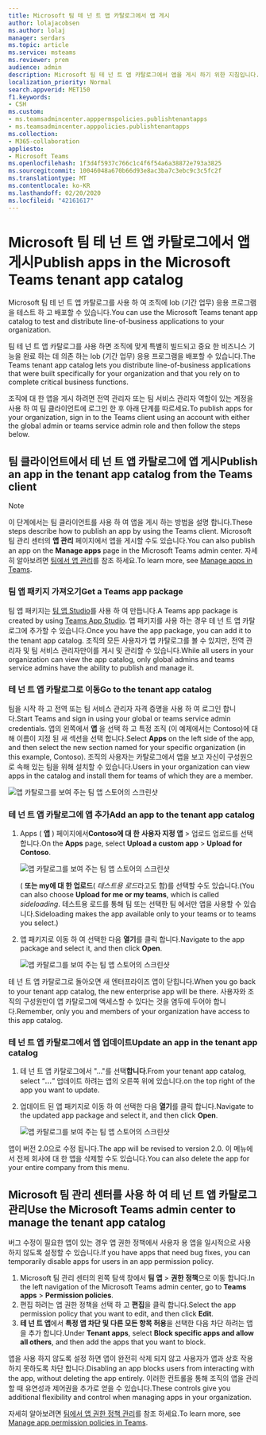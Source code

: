 ```yaml
---
title: Microsoft 팀 테 넌 트 앱 카탈로그에서 앱 게시
author: lolajacobsen
ms.author: lolaj
manager: serdars
ms.topic: article
ms.service: msteams
ms.reviewer: prem
audience: admin
description: Microsoft 팀 테 넌 트 앱 카탈로그에서 앱을 게시 하기 위한 지침입니다.
localization_priority: Normal
search.appverid: MET150
f1.keywords:
- CSH
ms.custom:
- ms.teamsadmincenter.apppermspolicies.publishtenantapps
- ms.teamsadmincenter.apppolicies.publishtenantapps
ms.collection:
- M365-collaboration
appliesto:
- Microsoft Teams
ms.openlocfilehash: 1f3d4f5937c766c1c4f6f54a6a38872e793a3825
ms.sourcegitcommit: 10046048a670b66d93e8ac3ba7c3ebc9c3c5fc2f
ms.translationtype: MT
ms.contentlocale: ko-KR
ms.lasthandoff: 02/20/2020
ms.locfileid: "42161617"
---
```

<a name="publish-apps-in-the-microsoft-teams-tenant-app-catalog"></a><span data-ttu-id="ef627-103">Microsoft 팀 테 넌 트 앱 카탈로그에서 앱 게시</span><span class="sxs-lookup"><span data-stu-id="ef627-103">Publish apps in the Microsoft Teams tenant app catalog</span></span>
=======================================================

<span data-ttu-id="ef627-104">Microsoft 팀 테 넌 트 앱 카탈로그를 사용 하 여 조직에 lob (기간 업무) 응용 프로그램을 테스트 하 고 배포할 수 있습니다.</span><span class="sxs-lookup"><span data-stu-id="ef627-104">You can use the Microsoft Teams tenant app catalog to test and distribute line-of-business applications to your organization.</span></span>

<span data-ttu-id="ef627-105">팀 테 넌 트 앱 카탈로그를 사용 하면 조직에 맞게 특별히 빌드되고 중요 한 비즈니스 기능을 완료 하는 데 의존 하는 lob (기간 업무) 응용 프로그램을 배포할 수 있습니다.</span><span class="sxs-lookup"><span data-stu-id="ef627-105">The Teams tenant app catalog lets you distribute line-of-business applications that were built specifically for your organization and that you rely on to complete critical business functions.</span></span>

<span data-ttu-id="ef627-106">조직에 대 한 앱을 게시 하려면 전역 관리자 또는 팀 서비스 관리자 역할이 있는 계정을 사용 하 여 팀 클라이언트에 로그인 한 후 아래 단계를 따르세요.</span><span class="sxs-lookup"><span data-stu-id="ef627-106">To publish apps for your organization, sign in to the Teams client using an account with either the global admin or teams service admin role and then follow the steps below.</span></span>

## <a name="publish-an-app-in-the-tenant-app-catalog-from-the-teams-client"></a><span data-ttu-id="ef627-107">팀 클라이언트에서 테 넌 트 앱 카탈로그에 앱 게시</span><span class="sxs-lookup"><span data-stu-id="ef627-107">Publish an app in the tenant app catalog from the Teams client</span></span>

> [!NOTE]
> <span data-ttu-id="ef627-108">이 단계에서는 팀 클라이언트를 사용 하 여 앱을 게시 하는 방법을 설명 합니다.</span><span class="sxs-lookup"><span data-stu-id="ef627-108">These steps describe how to publish an app by using the Teams client.</span></span> <span data-ttu-id="ef627-109">Microsoft 팀 관리 센터의 **앱 관리** 페이지에서 앱을 게시할 수도 있습니다.</span><span class="sxs-lookup"><span data-stu-id="ef627-109">You can also publish an app on the **Manage apps** page in the Microsoft Teams admin center.</span></span> <span data-ttu-id="ef627-110">자세히 알아보려면 [팀에서 앱 관리](manage-apps.md)를 참조 하세요.</span><span class="sxs-lookup"><span data-stu-id="ef627-110">To learn more, see [Manage apps in Teams](manage-apps.md).</span></span>

### <a name="get-a-teams-app-package"></a><span data-ttu-id="ef627-111">팀 앱 패키지 가져오기</span><span class="sxs-lookup"><span data-stu-id="ef627-111">Get a Teams app package</span></span>

<span data-ttu-id="ef627-112">팀 앱 패키지는 [팀 앱 Studio](https://docs.microsoft.com/microsoftteams/platform/get-started/get-started-app-studio)를 사용 하 여 만듭니다.</span><span class="sxs-lookup"><span data-stu-id="ef627-112">A Teams app package is created by using [Teams App Studio](https://docs.microsoft.com/microsoftteams/platform/get-started/get-started-app-studio).</span></span> <span data-ttu-id="ef627-113">앱 패키지를 사용 하는 경우 테 넌 트 앱 카탈로그에 추가할 수 있습니다.</span><span class="sxs-lookup"><span data-stu-id="ef627-113">Once you have the app package, you can add it to the tenant app catalog.</span></span> <span data-ttu-id="ef627-114">조직의 모든 사용자가 앱 카탈로그를 볼 수 있지만, 전역 관리자 및 팀 서비스 관리자만이를 게시 및 관리할 수 있습니다.</span><span class="sxs-lookup"><span data-stu-id="ef627-114">While all users in your organization can view the app catalog, only global admins and teams service admins have the ability to publish and manage it.</span></span>

### <a name="go-to-the-tenant-app-catalog"></a><span data-ttu-id="ef627-115">테 넌 트 앱 카탈로그로 이동</span><span class="sxs-lookup"><span data-stu-id="ef627-115">Go to the tenant app catalog</span></span>

<span data-ttu-id="ef627-116">팀을 시작 하 고 전역 또는 팀 서비스 관리자 자격 증명을 사용 하 여 로그인 합니다.</span><span class="sxs-lookup"><span data-stu-id="ef627-116">Start Teams and sign in using your global or teams service admin credentials.</span></span> <span data-ttu-id="ef627-117">앱의 왼쪽에서 **앱** 을 선택 하 고 특정 조직 (이 예제에서는 Contoso)에 대해 이름이 지정 된 새 섹션을 선택 합니다.</span><span class="sxs-lookup"><span data-stu-id="ef627-117">Select **Apps** on the left side of the app, and then select the new section named for your specific organization (in this example, Contoso).</span></span> <span data-ttu-id="ef627-118">조직의 사용자는 카탈로그에서 앱을 보고 자신이 구성원으로 속해 있는 팀을 위해 설치할 수 있습니다.</span><span class="sxs-lookup"><span data-stu-id="ef627-118">Users in your organization can view apps in the catalog and install them for teams of which they are a member.</span></span>

![앱 카탈로그를 보여 주는 팀 앱 스토어의 스크린샷](media/private-app-store-teams-image01.png)

### <a name="add-an-app-to-the-tenant-app-catalog"></a><span data-ttu-id="ef627-120">테 넌 트 앱 카탈로그에 앱 추가</span><span class="sxs-lookup"><span data-stu-id="ef627-120">Add an app to the tenant app catalog</span></span>

1. <span data-ttu-id="ef627-121">Apps ( **앱** ) 페이지에서**Contoso에 대 한** **사용자 지정 앱** > 업로드 업로드를 선택 합니다.</span><span class="sxs-lookup"><span data-stu-id="ef627-121">On the **Apps** page, select **Upload a custom app** > **Upload for Contoso**.</span></span>

    ![앱 카탈로그를 보여 주는 팀 앱 스토어의 스크린샷](media/private-app-store-teams-image02.png)

    <span data-ttu-id="ef627-123">( **또는 my에 대 한 업로드**( *테스트용 로드*라고도 함)를 선택할 수도 있습니다.</span><span class="sxs-lookup"><span data-stu-id="ef627-123">(You can also choose **Upload for me or my teams**, which is called *sideloading*.</span></span> <span data-ttu-id="ef627-124">테스트용 로드를 통해 팀 또는 선택한 팀 에서만 앱을 사용할 수 있습니다.</span><span class="sxs-lookup"><span data-stu-id="ef627-124">Sideloading makes the app available only to your teams or to teams you select.)</span></span>

2. <span data-ttu-id="ef627-125">앱 패키지로 이동 하 여 선택한 다음 **열기**를 클릭 합니다.</span><span class="sxs-lookup"><span data-stu-id="ef627-125">Navigate to the app package and select it, and then click **Open**.</span></span>

    ![앱 카탈로그를 보여 주는 팀 앱 스토어의 스크린샷](media/private-app-store-teams-image03.png)

<span data-ttu-id="ef627-127">테 넌 트 앱 카탈로그로 돌아오면 새 엔터프라이즈 앱이 닫힙니다.</span><span class="sxs-lookup"><span data-stu-id="ef627-127">When you go back to your tenant app catalog, the new enterprise app will be there.</span></span> <span data-ttu-id="ef627-128">사용자와 조직의 구성원만이 앱 카탈로그에 액세스할 수 있다는 것을 염두에 두어야 합니다.</span><span class="sxs-lookup"><span data-stu-id="ef627-128">Remember, only you and members of your organization have access to this app catalog.</span></span>

### <a name="update-an-app-in-the-tenant-app-catalog"></a><span data-ttu-id="ef627-129">테 넌 트 앱 카탈로그에서 앱 업데이트</span><span class="sxs-lookup"><span data-stu-id="ef627-129">Update an app in the tenant app catalog</span></span>

1. <span data-ttu-id="ef627-130">테 넌 트 앱 카탈로그에서 "..."를 선택**합니다**.</span><span class="sxs-lookup"><span data-stu-id="ef627-130">From your tenant app catalog, select “**…**”</span></span> <span data-ttu-id="ef627-131">업데이트 하려는 앱의 오른쪽 위에 있습니다.</span><span class="sxs-lookup"><span data-stu-id="ef627-131">on the top right of the app you want to update.</span></span>

2. <span data-ttu-id="ef627-132">업데이트 된 앱 패키지로 이동 하 여 선택한 다음 **열기**를 클릭 합니다.</span><span class="sxs-lookup"><span data-stu-id="ef627-132">Navigate to the updated app package and select it, and then click **Open**.</span></span>

    ![앱 카탈로그를 보여 주는 팀 앱 스토어의 스크린샷](media/private-app-store-teams-image04.png)

<span data-ttu-id="ef627-134">앱이 버전 2.0으로 수정 됩니다.</span><span class="sxs-lookup"><span data-stu-id="ef627-134">The app will be revised to version 2.0.</span></span> <span data-ttu-id="ef627-135">이 메뉴에서 전체 회사에 대 한 앱을 삭제할 수도 있습니다.</span><span class="sxs-lookup"><span data-stu-id="ef627-135">You can also delete the app for your entire company from this menu.</span></span>

## <a name="use-the-microsoft-teams-admin-center-to-manage-the-tenant-app-catalog"></a><span data-ttu-id="ef627-136">Microsoft 팀 관리 센터를 사용 하 여 테 넌 트 앱 카탈로그 관리</span><span class="sxs-lookup"><span data-stu-id="ef627-136">Use the Microsoft Teams admin center to manage the tenant app catalog</span></span>

<span data-ttu-id="ef627-137">버그 수정이 필요한 앱이 있는 경우 앱 권한 정책에서 사용자 용 앱을 일시적으로 사용 하지 않도록 설정할 수 있습니다.</span><span class="sxs-lookup"><span data-stu-id="ef627-137">If you have apps that need bug fixes, you can temporarily disable apps for users in an app permission policy.</span></span>

1. <span data-ttu-id="ef627-138">Microsoft 팀 관리 센터의 왼쪽 탐색 창에서 **팀 앱** > **권한 정책**으로 이동 합니다.</span><span class="sxs-lookup"><span data-stu-id="ef627-138">In the left navigation of the Microsoft Teams admin center, go to **Teams apps** > **Permission policies**.</span></span>
2. <span data-ttu-id="ef627-139">편집 하려는 앱 권한 정책을 선택 하 고 **편집**을 클릭 합니다.</span><span class="sxs-lookup"><span data-stu-id="ef627-139">Select the app permission policy that you want to edit, and then click **Edit**.</span></span>
3. <span data-ttu-id="ef627-140">**테 넌 트 앱**에서 **특정 앱 차단 및 다른 모든 항목 허용**을 선택한 다음 차단 하려는 앱을 추가 합니다.</span><span class="sxs-lookup"><span data-stu-id="ef627-140">Under **Tenant apps**, select **Block specific apps and allow all others**, and then add the apps that you want to block.</span></span>

<span data-ttu-id="ef627-141">앱을 사용 하지 않도록 설정 하면 앱이 완전히 삭제 되지 않고 사용자가 앱과 상호 작용 하지 못하도록 차단 합니다.</span><span class="sxs-lookup"><span data-stu-id="ef627-141">Disabling an app blocks users from interacting with the app, without deleting the app entirely.</span></span> <span data-ttu-id="ef627-142">이러한 컨트롤을 통해 조직의 앱을 관리할 때 유연성과 제어권을 추가로 얻을 수 있습니다.</span><span class="sxs-lookup"><span data-stu-id="ef627-142">These controls give you additional flexibility and control when managing apps in your organization.</span></span>

<span data-ttu-id="ef627-143">자세히 알아보려면 [팀에서 앱 권한 정책 관리](teams-app-permission-policies.md)를 참조 하세요.</span><span class="sxs-lookup"><span data-stu-id="ef627-143">To learn more, see [Manage app permission policies in Teams](teams-app-permission-policies.md).</span></span>
